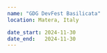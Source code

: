 ```yaml
---
name: "GDG DevFest Basilicata"
location: Matera, Italy

date_start: 2024-11-30
date_end:   2024-11-30
---
```

